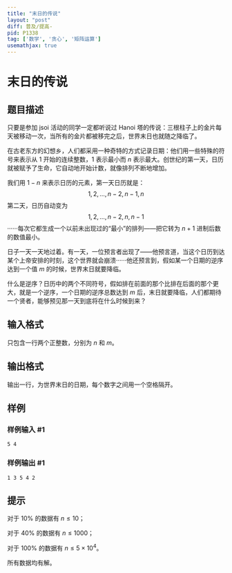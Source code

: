 ```yaml
---
title: "末日的传说"
layout: "post"
diff: 普及/提高-
pid: P1338
tag: ['数学', '贪心', '矩阵运算']
usemathjax: true
---
```


# 末日的传说
## 题目描述

只要是参加 jsoi 活动的同学一定都听说过 Hanoi 塔的传说：三根柱子上的金片每天被移动一次，当所有的金片都被移完之后，世界末日也就随之降临了。

在古老东方的幻想乡，人们都采用一种奇特的方式记录日期：他们用一些特殊的符号来表示从 $1$ 开始的连续整数，$1$ 表示最小而 $n$ 表示最大。创世纪的第一天，日历就被赋予了生命，它自动地开始计数，就像排列不断地增加。

我们用 $1-n$ 来表示日历的元素，第一天日历就是：
$$1,2,\ldots,n-2,n-1,n$$
第二天，日历自动变为
$$1,2,\ldots,n-2,n,n-1$$
······每次它都生成一个以前未出现过的“最小”的排列——把它转为 $n+1$ 进制后数的数值最小。

日子一天一天地过着。有一天，一位预言者出现了——他预言道，当这个日历到达某个上帝安排的时刻，这个世界就会崩溃······他还预言到，假如某一个日期的逆序达到一个值 $m$ 的时候，世界末日就要降临。

什么是逆序？日历中的两个不同符号，假如排在前面的那个比排在后面的那个更大，就是一个逆序，一个日期的逆序总数达到 $m$ 后，末日就要降临，人们都期待一个贤者，能够预见那一天到底将在什么时候到来？
## 输入格式

只包含一行两个正整数，分别为 $n$ 和 $m$。
## 输出格式

输出一行，为世界末日的日期，每个数字之间用一个空格隔开。

## 样例

### 样例输入 #1
```
5 4

```
### 样例输出 #1
```
1 3 5 4 2

```
## 提示

对于 $10\%$ 的数据有 $n\le10$；

对于 $40\%$ 的数据有 $n\le1000$；

对于 $100\%$ 的数据有 $n\le5\times10^4$。

所有数据均有解。
